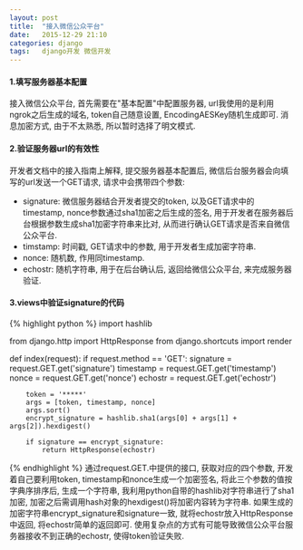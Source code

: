 ```yaml
---
layout: post
title:  "接入微信公众平台"
date:   2015-12-29 21:10
categories: django
tags:   django开发 微信开发
---
```


#### 1.填写服务器基本配置
接入微信公众平台, 首先需要在"基本配置"中配置服务器, url我使用的是利用ngrok之后生成的域名, token自己随意设置, EncodingAESKey随机生成即可. 消息加密方式, 由于不太熟悉, 所以暂时选择了明文模式.

#### 2.验证服务器url的有效性
开发者文档中的接入指南上解释, 提交服务器基本配置后, 微信后台服务器会向填写的url发送一个GET请求, 请求中会携带四个参数:

* signature:  微信服务器结合开发者提交的token, 以及GET请求中的timestamp, nonce参数通过sha1加密之后生成的签名, 用于开发者在服务器后台根据参数生成sha1加密字符串来比对, 从而进行确认GET请求是否来自微信公众平台.
* timstamp: 时间戳, GET请求中的参数, 用于开发者生成加密字符串.
* nonce:    随机数, 作用同timestamp.
* echostr:  随机字符串, 用于在后台确认后, 返回给微信公众平台, 来完成服务器验证.

#### 3.views中验证signature的代码
{% highlight python %}
import hashlib

from django.http import HttpResponse
from django.shortcuts import render

def index(request):
    if request.method == 'GET':
        signature = request.GET.get('signature')
        timestamp = request.GET.get('timestamp')
        nonce = request.GET.get('nonce')
        echostr = request.GET.get('echostr')

        token = '*****'
        args = [token, timestamp, nonce]
        args.sort()
        encrypt_signature = hashlib.sha1(args[0] + args[1] + args[2]).hexdigest()

        if signature == encrypt_signature:
            return HttpResponse(echostr)

{% endhighlight %}
通过request.GET.中提供的接口, 获取对应的四个参数, 开发着自己要利用token, timestamp和nonce生成一个加密签名, 将此三个参数的值按字典序排序后, 生成一个字符串, 我利用python自带的hashlib对字符串进行了sha1加密, 加密之后需调用hash对象的hexdigest()将加密内容转为字符串. 如果生成的加密字符串encrypt_signature和signature一致, 就将echostr放入HttpResponse中返回, 将echostr简单的返回即可. 使用复杂点的方式有可能导致微信公众平台服务器接收不到正确的echostr, 使得token验证失败.

